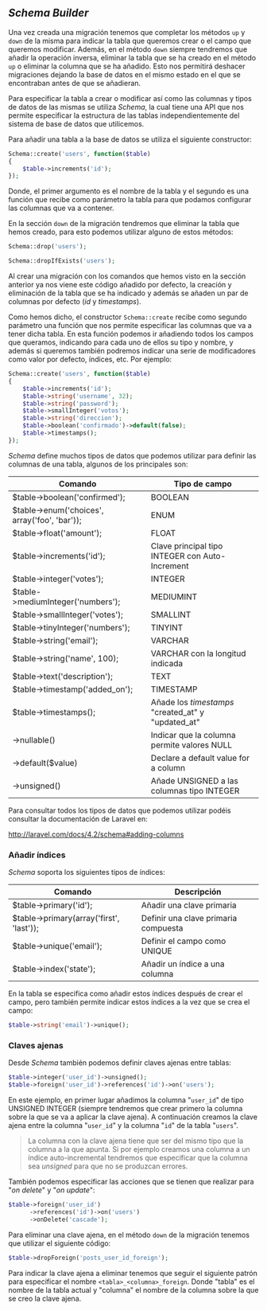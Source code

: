 
<!-- *********************************** -->
## _Schema Builder_

Una vez creada una migración tenemos que completar los métodos `up` y `down` de la misma para indicar la tabla que queremos crear o el campo que queremos modificar. Además, en el método `down` siempre tendremos que añadir la operación inversa, eliminar la tabla que se ha creado en el método `up` o eliminar la columna que se ha añadido. Esto nos permitirá deshacer migraciones dejando la base de datos en el mismo estado en el que se encontraban antes de que se añadieran.

Para especificar la tabla a crear o modificar así como las columnas y tipos de datos de las mismas se utiliza _Schema_, la cual tiene una API que nos permite especificar la estructura de las tablas independientemente del sistema de base de datos que utilicemos. 

Para añadir una tabla a la base de datos se utiliza el siguiente constructor: 

```php
Schema::create('users', function($table)
{
    $table->increments('id');
});
```

Donde, el primer argumento es el nombre de la tabla y el segundo es una función que recibe como parámetro la tabla para que podamos configurar las columnas que va a contener. 

En la sección `down` de la migración tendremos que eliminar la tabla que hemos creado, para esto podemos utilizar alguno de estos métodos: 

```php
Schema::drop('users');

Schema::dropIfExists('users');
```

Al crear una migración con los comandos que hemos visto en la sección anterior ya nos viene este código añadido por defecto, la creación y eliminación de la tabla que se ha indicado y además se añaden un par de columnas por defecto (_id_ y _timestamps_). 

Como hemos dicho, el constructor `Schema::create` recibe como segundo parámetro una función que nos permite especificar las columnas que va a tener dicha tabla. En esta función podemos ir añadiendo todos los campos que queramos, indicando para cada uno de ellos su tipo y nombre, y además si queremos también podremos indicar una serie de modificadores como valor por defecto, índices, etc. Por ejemplo: 

```php
Schema::create('users', function($table)
{
    $table->increments('id');
    $table->string('username', 32);
    $table->string('password');
    $table->smallInteger('votos');
    $table->string('direccion');
    $table->boolean('confirmado')->default(false);
    $table->timestamps();
});
```

_Schema_ define muchos tipos de datos que podemos utilizar para definir las columnas de una tabla, algunos de los principales son: 


| Comando                                       | Tipo de campo |
| --------------------------------------------- | -- |
| $table->boolean('confirmed'); 	               | BOOLEAN |
| $table->enum('choices', array('foo', 'bar')); | ENUM |
| $table->float('amount');                      | FLOAT |
| $table->increments('id');                     | Clave principal tipo INTEGER con Auto-Increment |
| $table->integer('votes');                     | INTEGER |
| $table->mediumInteger('numbers');             | MEDIUMINT |
| $table->smallInteger('votes'); 	           | SMALLINT |
| $table->tinyInteger('numbers'); 	           | TINYINT |
| $table->string('email'); 	                    | VARCHAR |
| $table->string('name', 100); 	                | VARCHAR con la longitud indicada |
| $table->text('description'); 	                | TEXT |
| $table->timestamp('added_on'); 	           | TIMESTAMP |
| $table->timestamps(); 	                       | Añade los _timestamps_ "created_at" y "updated_at" |
| ->nullable() 	                                | Indicar que la columna permite valores NULL |
| ->default($value) 	                           | Declare a default value for a column |
| ->unsigned() 	                                | Añade UNSIGNED a las columnas tipo INTEGER | 


Para consultar todos los tipos de datos que podemos utilizar podéis consultar la documentación de Laravel en: 

http://laravel.com/docs/4.2/schema#adding-columns





<!-- *********************************** -->
### Añadir índices

_Schema_ soporta los siguientes tipos de índices: 

| Comando                                    | Descripción | 
| ------------------------------------------ | -- |
| $table->primary('id');                     | Añadir una clave primaria |
| $table->primary(array('first', 'last')); 	| Definir una clave primaria compuesta |
| $table->unique('email'); 	                | Definir el campo como UNIQUE |
| $table->index('state'); 	                | Añadir un índice a una columna |

En la tabla se especifica como añadir estos índices después de crear el campo, pero también permite indicar estos índices a la vez que se crea el campo: 

```php
$table->string('email')->unique();
```




<!-- *********************************** -->
### Claves ajenas

Desde _Schema_ también podemos definir claves ajenas entre tablas:

```php
$table->integer('user_id')->unsigned();
$table->foreign('user_id')->references('id')->on('users');
```

En este ejemplo, en primer lugar añadimos la columna "`user_id`" de tipo UNSIGNED INTEGER (siempre tendremos que crear primero la columna sobre la que se va a aplicar la clave ajena). A continuación creamos la clave ajena entre la columna "`user_id`" y la columna "`id`" de la tabla "`users`".


> La columna con la clave ajena tiene que ser del mismo tipo que la columna a la que apunta. Si por ejemplo creamos una columna a un índice auto-incremental tendremos que especificar que la columna sea _unsigned_ para que no se produzcan errores.


También podemos especificar las acciones que se tienen que realizar para "_on delete_" y "_on update_": 

```php
$table->foreign('user_id')
      ->references('id')->on('users')
      ->onDelete('cascade');
```


Para eliminar una clave ajena, en el método `down` de la migración tenemos que utilizar el siguiente código:  

```php
$table->dropForeign('posts_user_id_foreign');
```

Para indicar la clave ajena a eliminar tenemos que seguir el siguiente patrón para especificar el nombre `<tabla>_<columna>_foreign`. Donde "tabla" es el nombre de la tabla actual y "columna" el nombre de la columna sobre la que se creo la clave ajena.





